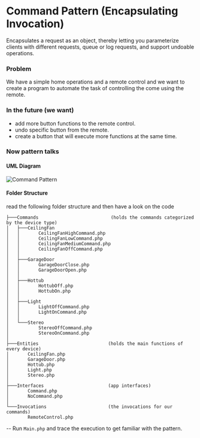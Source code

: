 # Command Pattern (Encapsulating Invocation)
Encapsulates a request as an object, thereby letting you parameterize clients with different requests, queue or log requests, and support undoable operations.

### Problem
We have a simple home operations and a remote control and we want to create a program to automate the task of controlling the come using the remote. 

### In the future (we want)
- add more button functions to the remote control.
- undo specific button from the remote.
- create a button that will execute more functions at the same time.

### Now pattern talks

#### UML Diagram
![Command Pattern](https://upload.wikimedia.org/wikipedia/commons/thumb/b/bf/Command_pattern.svg/700px-Command_pattern.svg.png)
#### Folder Structure
read the following folder structure and then have a look on the code
```
├───Commands                           (holds the commands categorized by the device type)
│   ├───CeilingFan
│   │       CeilingFanHighCommand.php
│   │       CeilingFanLowCommand.php
│   │       CeilingFanMediumCommand.php
│   │       CeilingFanOffCommand.php
│   │
│   ├───GarageDoor
│   │       GarageDoorClose.php
│   │       GarageDoorOpen.php
│   │
│   ├───Hottub
│   │       HottubOff.php
│   │       HottubOn.php
│   │
│   ├───Light
│   │       LightOffCommand.php
│   │       LightOnCommand.php
│   │
│   └───Stereo
│           StereoOffCommand.php
│           StereoOnCommand.php
│
├───Entities                          (holds the main functions of every device)
│       CeilingFan.php
│       GarageDoor.php
│       Hottub.php
│       Light.php
│       Stereo.php
│
├───Interfaces                        (app interfaces)
│       Command.php
│       NoCommand.php
│
└───Invocations                       (the invocations for our commands)
        RemoteControl.php

```

-- Run `Main.php` and trace the execution to get familiar with the pattern.